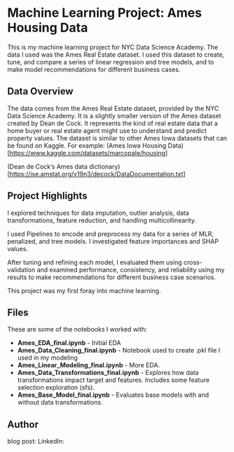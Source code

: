 # Machine Learning Project: Ames Housing Data
This is my machine learning project for NYC Data Science Academy. The data I used was the Ames Real Estate dataset. I used this dataset to create, tune, and compare a series of linear regression and tree models, and to make model recommendations for different business cases.

## Data Overview
The data comes from the Ames Real Estate dataset, provided by the NYC Data Science Academy. It is a slightly smaller version of the Ames dataset created by Dean de Cock. It represents the kind of real estate data that a home buyer or real estate agent might use to understand and predict property values. The dataset is similar to other Ames Iowa datasets that can be found on Kaggle. For example: (Ames Iowa Housing Data)[https://www.kaggle.com/datasets/marcopale/housing]

(Dean de Cock’s Ames data dictionary)[https://jse.amstat.org/v19n3/decock/DataDocumentation.txt]

## Project Highlights
I explored techniques for data imputation, outlier analysis, data transformations, feature reduction, and handling multicollinearity.

I used Pipelines to encode and preprocess my data for a series of MLR, penalized, and tree models. I investigated feature importances and SHAP values.

After tuning and refining each model, I evaluated them using cross-validation and examined performance, consistency, and reliability using my results to make recommendations for different business case scenarios.

This project was my first foray into machine learning. 

## Files
These are some of the notebooks I worked with:
- **Ames_EDA_final.ipynb** - Initial EDA
- **Ames_Data_Cleaning_final.ipynb** - Notebook used to create .pkl file I used in my modeling
- **Ames_Linear_Modeling_final.ipynb** - More EDA. 
- **Ames_Data_Transformations_final.ipynb** - Explores how data transformations impact target and features. Includes some feature selection exploration (sfs).
- **Ames_Base_Model_final.ipynb** - Evaluates base models with and without data transformations. 


## Author
blog post: 
LinkedIn: 
